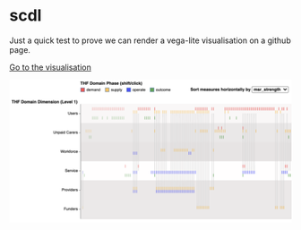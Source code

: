 # scdl
Just a quick test to prove we can render a vega-lite visualisation on a github page.

[Go to the visualisation](https://trubens71.github.io/site/scdl_vis.html)


[![screenshot](site/vis_screenshot.png)](https://trubens71.github.io/site/scdl_vis.html)
